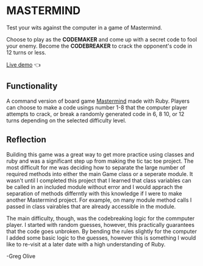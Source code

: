 # MASTERMIND

Test your wits against the computer in a game of Mastermind.

Choose to play as the **CODEMAKER** and come up with a secret code to fool your enemy.
Become the **CODEBREAKER** to crack the opponent's code in 12 turns or less.

[Live demo](https://replit.com/@gregolive/Mastermind#game.rb) 👈

## Functionality

A command version of board game [Mastermind](https://en.wikipedia.org/wiki/Mastermind_(board_game)) made with Ruby. Players can choose to make a code usings number 1-8 that the computer player attempts to crack, or break a randomly generated code in 6, 8 10, or 12 turns depending on the selected difficulty level.

## Reflection

Building this game was a great way to get more practice using classes and ruby and was a significant step up from making the tic tac toe project. The most difficult for me was deciding how to separate the large number of required methods into either the main Game class or a seperate module. It wasn't until I completed this project that I learned that class variables can be called in an included module without error and I would apprach the separation of methods differntly with this knowledge if I were to make another Mastermind project. For example, on many module method calls I passed in class vairables that are already accessible in the module.

The main difficulty, though, was the codebreaking logic for the commputer player. I started with random guesses, however, this practically guarantees that the code goes unbroken. By bending the rules slightly for the computer I added some basic logic to the guesses, however this is something I would like to re-visit at a later date with a high understanding of Ruby.

-Greg Olive